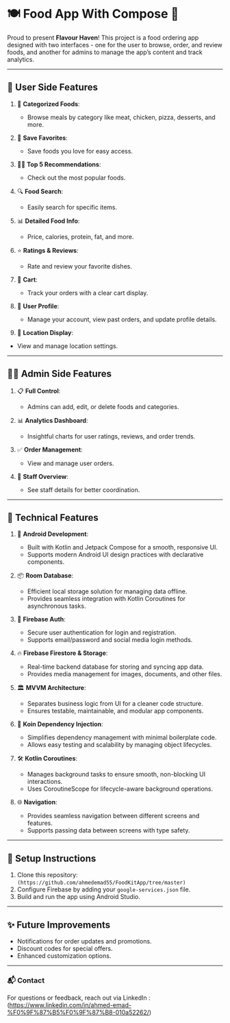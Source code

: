 # 🍽️ Food App With Compose 📲

Proud to present **Flavour Haven**! This project is a food ordering app designed with two interfaces - one for the user to browse, order, and review foods, and another for admins to manage the app’s content and track analytics.

---

## 🌟 User Side Features
1. 🔢 **Categorized Foods**:
    - Browse meals by category like meat, chicken, pizza, desserts, and more.

3. 💖 **Save Favorites**:
   - Save foods you love for easy access.

4. 🧑‍🍳 **Top 5 Recommendations**:
   - Check out the most popular foods.

5. 🔍 **Food Search**:
   - Easily search for specific items.

6. 📊 **Detailed Food Info**:
   - Price, calories, protein, fat, and more.

7. ⭐ **Ratings & Reviews**:
   - Rate and review your favorite dishes.

8. 🛒 **Cart**:
   - Track your orders with a clear cart display.

9. 👤 **User Profile**:
   - Manage your account, view past orders, and update profile details.

10. 📍 **Location Display**:
   - View and manage location settings.

---
  
## 👨‍💼 Admin Side Features
1. 📋 **Full Control**:
   - Admins can add, edit, or delete foods and categories.

2. 📊 **Analytics Dashboard**:
   - Insightful charts for user ratings, reviews, and order trends.

3. ✅ **Order Management**:
   - View and manage user orders.

4. 👥 **Staff Overview**:
   - See staff details for better coordination.

---

## 🔧 Technical Features
1. 📱 **Android Development**:
   - Built with Kotlin and Jetpack Compose for a smooth, responsive UI.
   - Supports modern Android UI design practices with declarative components.

2. 📦 **Room Database**:
   - Efficient local storage solution for managing data offline.
   - Provides seamless integration with Kotlin Coroutines for asynchronous tasks.

3. 🔑 **Firebase Auth**:
   - Secure user authentication for login and registration.
   - Supports email/password and social media login methods.

4. 🔥 **Firebase Firestore & Storage**:
   - Real-time backend database for storing and syncing app data.
   - Provides media management for images, documents, and other files.

5. 🏛 **MVVM Architecture**:
   - Separates business logic from UI for a cleaner code structure.
   - Ensures testable, maintainable, and modular app components.

6. 🧩 **Koin Dependency Injection**:
   - Simplifies dependency management with minimal boilerplate code.
   - Allows easy testing and scalability by managing object lifecycles.

7. 🛠 **Kotlin Coroutines**:
   - Manages background tasks to ensure smooth, non-blocking UI interactions.
   - Uses CoroutineScope for lifecycle-aware background operations.

8. 🌐 **Navigation**:
   - Provides seamless navigation between different screens and features.
   - Supports passing data between screens with type safety.

---
  
## 📲 Setup Instructions
1. Clone this repository: `(https://github.com/ahmedemad55/FoodKitApp/tree/master)`
2. Configure Firebase by adding your `google-services.json` file.
3. Build and run the app using Android Studio.

---

## ✨ Future Improvements
- Notifications for order updates and promotions.
- Discount codes for special offers.
- Enhanced customization options.

---

### 📬 Contact
For questions or feedback, reach out via LinkedIn : (https://www.linkedin.com/in/ahmed-emad-%F0%9F%87%B5%F0%9F%87%B8-010a52262/)

